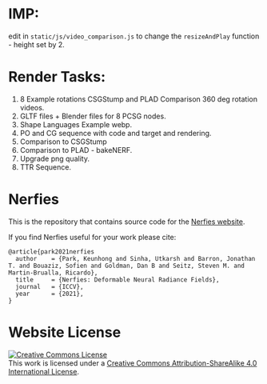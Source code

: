 
# IMP:

edit in `static/js/video_comparison.js` to change the `resizeAndPlay` function - height set by 2.

# Render Tasks:

1. 8 Example rotations CSGStump and PLAD Comparison 360 deg rotation videos.
2. GLTF files + Blender files for 8 PCSG nodes.
3. Shape Languages Example webp.
4. PO and CG sequence with code and target and rendering.
5. Comparison to CSGStump
6. Comparison to PLAD - bakeNERF.
7. Upgrade png quality.
8. TTR Sequence.




# Nerfies

This is the repository that contains source code for the [Nerfies website](https://nerfies.github.io).

If you find Nerfies useful for your work please cite:
```
@article{park2021nerfies
  author    = {Park, Keunhong and Sinha, Utkarsh and Barron, Jonathan T. and Bouaziz, Sofien and Goldman, Dan B and Seitz, Steven M. and Martin-Brualla, Ricardo},
  title     = {Nerfies: Deformable Neural Radiance Fields},
  journal   = {ICCV},
  year      = {2021},
}
```

# Website License
<a rel="license" href="http://creativecommons.org/licenses/by-sa/4.0/"><img alt="Creative Commons License" style="border-width:0" src="https://i.creativecommons.org/l/by-sa/4.0/88x31.png" /></a><br />This work is licensed under a <a rel="license" href="http://creativecommons.org/licenses/by-sa/4.0/">Creative Commons Attribution-ShareAlike 4.0 International License</a>.
